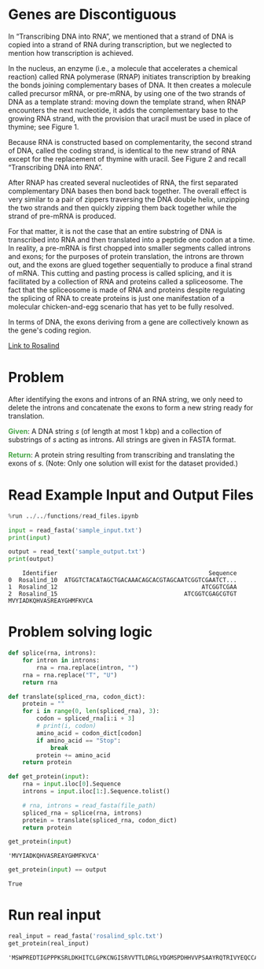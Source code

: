 ---
---

# Genes are Discontiguous

In “Transcribing DNA into RNA”, we mentioned that a strand of DNA is copied into a strand of RNA during transcription, but we neglected to mention how transcription is achieved.

In the nucleus, an enzyme (i.e., a molecule that accelerates a chemical reaction) called RNA polymerase (RNAP) initiates transcription by breaking the bonds joining complementary bases of DNA. It then creates a molecule called precursor mRNA, or pre-mRNA, by using one of the two strands of DNA as a template strand: moving down the template strand, when RNAP encounters the next nucleotide, it adds the complementary base to the growing RNA strand, with the provision that uracil must be used in place of thymine; see Figure 1.

Because RNA is constructed based on complementarity, the second strand of DNA, called the coding strand, is identical to the new strand of RNA except for the replacement of thymine with uracil. See Figure 2 and recall “Transcribing DNA into RNA”.

After RNAP has created several nucleotides of RNA, the first separated complementary DNA bases then bond back together. The overall effect is very similar to a pair of zippers traversing the DNA double helix, unzipping the two strands and then quickly zipping them back together while the strand of pre-mRNA is produced.

For that matter, it is not the case that an entire substring of DNA is transcribed into RNA and then translated into a peptide one codon at a time. In reality, a pre-mRNA is first chopped into smaller segments called introns and exons; for the purposes of protein translation, the introns are thrown out, and the exons are glued together sequentially to produce a final strand of mRNA. This cutting and pasting process is called splicing, and it is facilitated by a collection of RNA and proteins called a spliceosome. The fact that the spliceosome is made of RNA and proteins despite regulating the splicing of RNA to create proteins is just one manifestation of a molecular chicken-and-egg scenario that has yet to be fully resolved.

In terms of DNA, the exons deriving from a gene are collectively known as the gene's coding region.

[Link to Rosalind](https://rosalind.info/problems/splc/)

# Problem

After identifying the exons and introns of an RNA string, we only need to delete the introns and concatenate the exons to form a new string ready for translation.

<span style="color:rgba(70,165,70,255); font-weight:bold">Given</span>: A DNA string $s$ (of length at most 1 kbp) and a collection of substrings of $s$ acting as introns. All strings are given in FASTA format.

<span style="color:rgba(70,165,70,255); font-weight:bold">Return</span>: A protein string resulting from transcribing and translating the exons of $s$. (Note: Only one solution will exist for the dataset provided.)

# Read Example Input and Output Files


```python
%run ../../functions/read_files.ipynb
```


```python
input = read_fasta('sample_input.txt')
print(input)

output = read_text('sample_output.txt')
print(output)
```

        Identifier                                           Sequence
    0  Rosalind_10  ATGGTCTACATAGCTGACAAACAGCACGTAGCAATCGGTCGAATCT...
    1  Rosalind_12                                         ATCGGTCGAA
    2  Rosalind_15                                    ATCGGTCGAGCGTGT
    MVYIADKQHVASREAYGHMFKVCA


# Problem solving logic


```python
def splice(rna, introns):
    for intron in introns:
        rna = rna.replace(intron, "")
    rna = rna.replace("T", "U")
    return rna

def translate(spliced_rna, codon_dict):
    protein = ""
    for i in range(0, len(spliced_rna), 3):
        codon = spliced_rna[i:i + 3]
        # print(i, codon)
        amino_acid = codon_dict[codon]
        if amino_acid == "Stop":
            break
        protein += amino_acid
    return protein

def get_protein(input):
    rna = input.iloc[0].Sequence
    introns = input.iloc[1:].Sequence.tolist()

    # rna, introns = read_fasta(file_path)
    spliced_rna = splice(rna, introns)
    protein = translate(spliced_rna, codon_dict)
    return protein

get_protein(input)
```




    'MVYIADKQHVASREAYGHMFKVCA'




```python
get_protein(input) == output
```




    True



# Run real input


```python
real_input = read_fasta('rosalind_splc.txt')
get_protein(real_input)
```




    'MSWPREDTIGPPPKSRLDKHITCLGPKCNGISRVVTTLDRGLYDGMSPDHHVVPSAAYRQTRIVYEQCCAVRRWNQQRTQRSYRSYVPSQRTLRGDISVSLIALIFTPSSPCIPQTQAAYRHRPRDEEGTPPWEDPKVGPPILLSCRETYRSYSVFIRSLAISGGGHYLVNMEECGEASRVRHLALDSCRQAGQ'

